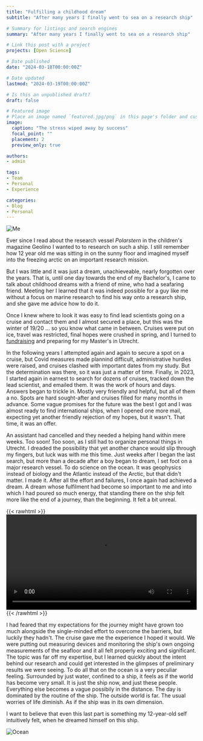 ```yaml
---
title: "Fulfilling a childhood dream"
subtitle: "After many years I finally went to sea on a research ship"

# Summary for listings and search engines
summary: "After many years I finally went to sea on a research ship"

# Link this post with a project
projects: [Open Science]

# Date published
date: "2024-03-18T00:00:00Z"

# Date updated
lastmod: "2024-03-19T00:00:00Z"

# Is this an unpublished draft?
draft: false

# Featured image
# Place an image named `featured.jpg/png` in this page's folder and customize its options here.
image:
  caption: "The stress wiped away by success"
  focal_point: ""
  placement: 2
  preview_only: true

authors:
- admin

tags:
- Team
- Personal
- Experience

categories:
- Blog
- Personal
---
```


![Me](me.jpg "Me, on a ship, on the Atlantic")

Ever since I read about the research vessel *Polarstern* in the children's magazine Geolino I wanted to to research on such a ship. I still remember how 12 year old me was sitting in on the sunny floor and imagined myself into the freezing arctic on an important research mission.

But I was little and it was just a dream, unachieveable, nearly forgotten over the years. That is, until one day towards the end of my Bachelor's, I came to talk about childhood dreams with a friend of mine, who had a seafaring friend. Meeting her I learned that it was indeed possible for a guy like me without a focus on marine research to find his way onto a research ship, and she gave me advice how to do it.

Once I knew where to look it was easy to find lead scientists going on a cruise and contact them and I almost secured a place, but this was the winter of 19/20 ... so you know what came in between. Cruises were put on ice, travel was restricted, final hopes were crushed in spring, and I turned to [fundraising](https://felixschweigkofler.com/post/fundraising/) and preparing for my Master's in Utrecht.

In the following years I attempted again and again to secure a spot on a cruise, but Covid measures made plannind difficult, administrative hurdles were raised, and cruises clashed with important dates from my study. But the determination was there, so it was just a matter of time. Finally, in 2023, I started again in earnest to search for dozens of cruises, tracked down the lead scientist, and emailed them. It was the work of hours and days. Answers began to trickle in. Mostly very friendly and helpful, but all of them a no. Spots are hard sought-after and cruises filled for many months in advance. Some vague promises for the future was the best I got and I was almost ready to find international ships, when I opened one more mail, expecting yet another friendly rejection of my hopes, but it wasn't. That time, it was an offer.

An assistant had cancelled and they needed a helping hand within mere weeks. Too soon! Too soon, as I still had to organize personal things in Utrecht. I dreaded the possibility that yet another chance would slip through my fingers, but luck was with me this time. Just weeks after I began the last search, but more than a decade after a boy began to dream, I set foot on a major research vessel. To do science on the ocean. It was geophysics instead of biology and the Atlantic instead of the Arctic, but that didn't matter. I made it. After all the effort and failures, I once again had achieved a dream. A dream whose fulfilment had become so important to me and into which I had poured so much energy, that standing there on the ship felt more like the end of a journey, than the beginning. It felt a bit unreal.

{{< rawhtml >}} 
<video width=100% controls autoplay>
    <source src="ship.mp4" type="video/mp4">
    Your browser does not support the video tag. 
</video>
{{< /rawhtml >}}


I had feared that my expectations for the journey might have grown too much alongside the single-minded effort to overcome the barriers, but luckily they hadn't. The cruise gave me the experience I hoped it would. We were putting out measuring devices and monitoring the ship's own ongoing measurements of the seafloor and it all felt properly exciting and significant. The topic was far off my expertise, but I learned quickly about the intent behind our research and could get interested in the glimpses of preliminary results we were seeing. To do all that on the ocean is a very peculiar feeling. Surrounded by just water, confined to a ship, it feels as if the world has become very small. It is just the ship now, and just these people. Everything else becomes a vague possibily in the distance. The day is dominated by the routine of the ship. The outside world is far. The usual worries of life diminish. As if the ship was in its own dimension.

I want to believe that even this last part is something my 12-year-old self intuitively felt, when he dreamed himself on this ship.

![Ocean](ocean.jpg "An attemtp to convey the feeling of the ocean-dimension")
